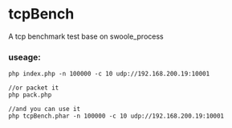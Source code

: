 # tcpBench
A tcp benchmark test base on swoole_process

### useage:
```
php index.php -n 100000 -c 10 udp://192.168.200.19:10001
    
//or packet it
php pack.php

//and you can use it
php tcpBench.phar -n 100000 -c 10 udp://192.168.200.19:10001
```
